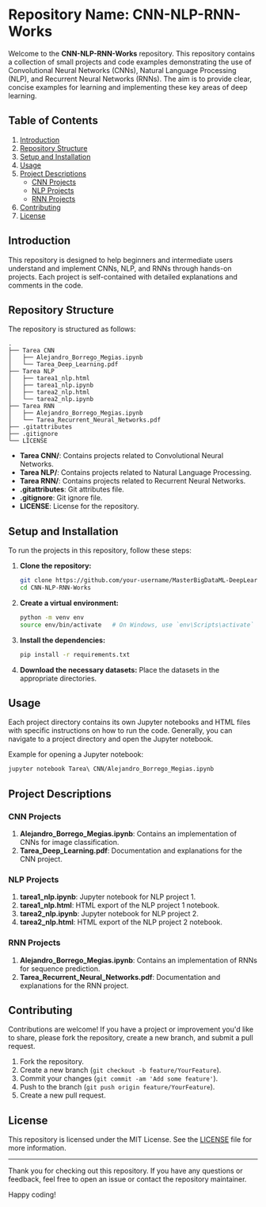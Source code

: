 # Repository Name: CNN-NLP-RNN-Works

Welcome to the **CNN-NLP-RNN-Works** repository. This repository contains a collection of small projects and code examples demonstrating the use of Convolutional Neural Networks (CNNs), Natural Language Processing (NLP), and Recurrent Neural Networks (RNNs). The aim is to provide clear, concise examples for learning and implementing these key areas of deep learning.

## Table of Contents

1. [Introduction](#introduction)
2. [Repository Structure](#repository-structure)
3. [Setup and Installation](#setup-and-installation)
4. [Usage](#usage)
5. [Project Descriptions](#project-descriptions)
   - [CNN Projects](#cnn-projects)
   - [NLP Projects](#nlp-projects)
   - [RNN Projects](#rnn-projects)
6. [Contributing](#contributing)
7. [License](#license)

## Introduction

This repository is designed to help beginners and intermediate users understand and implement CNNs, NLP, and RNNs through hands-on projects. Each project is self-contained with detailed explanations and comments in the code.

## Repository Structure

The repository is structured as follows:

```
.
├── Tarea CNN
│   ├── Alejandro_Borrego_Megias.ipynb
│   └── Tarea_Deep_Learning.pdf
├── Tarea NLP
│   ├── tarea1_nlp.html
│   ├── tarea1_nlp.ipynb
│   ├── tarea2_nlp.html
│   └── tarea2_nlp.ipynb
├── Tarea RNN
│   ├── Alejandro_Borrego_Megias.ipynb
│   └── Tarea_Recurrent_Neural_Networks.pdf
├── .gitattributes
├── .gitignore
└── LICENSE
```

- **Tarea CNN/**: Contains projects related to Convolutional Neural Networks.
- **Tarea NLP/**: Contains projects related to Natural Language Processing.
- **Tarea RNN/**: Contains projects related to Recurrent Neural Networks.
- **.gitattributes**: Git attributes file.
- **.gitignore**: Git ignore file.
- **LICENSE**: License for the repository.

## Setup and Installation

To run the projects in this repository, follow these steps:

1. **Clone the repository:**
   ```bash
   git clone https://github.com/your-username/MasterBigDataML-DeepLearningI.git
   cd CNN-NLP-RNN-Works
   ```

2. **Create a virtual environment:**
   ```bash
   python -m venv env
   source env/bin/activate   # On Windows, use `env\Scripts\activate`
   ```

3. **Install the dependencies:**
   ```bash
   pip install -r requirements.txt
   ```

4. **Download the necessary datasets:**
   Place the datasets in the appropriate directories.

## Usage

Each project directory contains its own Jupyter notebooks and HTML files with specific instructions on how to run the code. Generally, you can navigate to a project directory and open the Jupyter notebook.

Example for opening a Jupyter notebook:
```bash
jupyter notebook Tarea\ CNN/Alejandro_Borrego_Megias.ipynb
```

## Project Descriptions

### CNN Projects
1. **Alejandro_Borrego_Megias.ipynb**: Contains an implementation of CNNs for image classification.
2. **Tarea_Deep_Learning.pdf**: Documentation and explanations for the CNN project.

### NLP Projects
1. **tarea1_nlp.ipynb**: Jupyter notebook for NLP project 1.
2. **tarea1_nlp.html**: HTML export of the NLP project 1 notebook.
3. **tarea2_nlp.ipynb**: Jupyter notebook for NLP project 2.
4. **tarea2_nlp.html**: HTML export of the NLP project 2 notebook.

### RNN Projects
1. **Alejandro_Borrego_Megias.ipynb**: Contains an implementation of RNNs for sequence prediction.
2. **Tarea_Recurrent_Neural_Networks.pdf**: Documentation and explanations for the RNN project.

## Contributing

Contributions are welcome! If you have a project or improvement you'd like to share, please fork the repository, create a new branch, and submit a pull request.

1. Fork the repository.
2. Create a new branch (`git checkout -b feature/YourFeature`).
3. Commit your changes (`git commit -am 'Add some feature'`).
4. Push to the branch (`git push origin feature/YourFeature`).
5. Create a new pull request.

## License

This repository is licensed under the MIT License. See the [LICENSE](LICENSE) file for more information.

---

Thank you for checking out this repository. If you have any questions or feedback, feel free to open an issue or contact the repository maintainer.

Happy coding!
